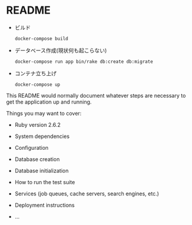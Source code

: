 # README

- ビルド  
  ```
  docker-compose build
  ```
- データベース作成(現状何も起こらない)
  ```
  docker-compose run app bin/rake db:create db:migrate
  ```
- コンテナ立ち上げ
  ```
  docker-compose up
  ```

This README would normally document whatever steps are necessary to get the
application up and running.

Things you may want to cover:

* Ruby version
2.6.2

* System dependencies

* Configuration

* Database creation

* Database initialization

* How to run the test suite

* Services (job queues, cache servers, search engines, etc.)

* Deployment instructions

* ...

